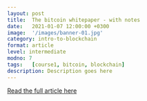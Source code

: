 ```yaml
---
layout: post
title:  The bitcoin whitepaper - with notes
date:   2021-01-07 12:00:00 +0300
image:  '/images/banner-01.jpg'
category: intro-to-blockchain
format: article
level: intermediate
modno: 7
tags:   [course1, bitcoin, blockchain]
description: Description goes here
---
```


<a href="https://fermatslibrary.com/s/bitcoin" target="_blank" class="purpleBtn" >Read the full article here</a>
